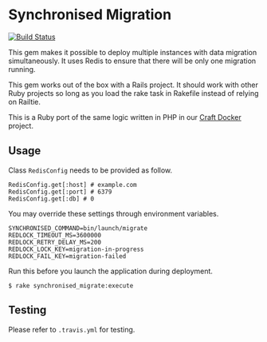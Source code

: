 # Synchronised Migration

[![Build Status](https://travis-ci.org/sealink/synchronised-migration-rb.svg?branch=master)](https://travis-ci.org/sealink/synchronised-migration-rb)

This gem makes it possible to deploy multiple instances with data migration
simultaneously.  It uses Redis to ensure that there will be only one migration
running.

This gem works out of the box with a Rails project.  It should work with other
Ruby projects so long as you load the rake task in Rakefile instead of relying
on Railtie.

This is a Ruby port of the same logic written in PHP in our [Craft
Docker](https://github.com/sealink/craft-docker) project.

## Usage

Class `RedisConfig` needs to be provided as follow.

```
RedisConfig.get[:host] # example.com
RedisConfig.get[:port] # 6379
RedisConfig.get[:db] # 0
```

You may override these settings through environment variables.

```
SYNCHRONISED_COMMAND=bin/launch/migrate
REDLOCK_TIMEOUT_MS=3600000
REDLOCK_RETRY_DELAY_MS=200
REDLOCK_LOCK_KEY=migration-in-progress
REDLOCK_FAIL_KEY=migration-failed
```

Run this before you launch the application during deployment.

```
$ rake synchronised_migrate:execute
```

## Testing

Please refer to `.travis.yml` for testing.
